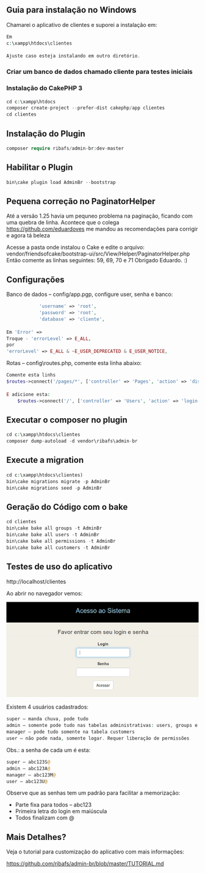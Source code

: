 ## Guia para instalação no Windows

Chamarei o aplicativo de clientes e suporei a instalação em:

```php
Em
c:\xampp\htdocs\clientes

Ajuste caso esteja instalando em outro diretório.
```

### Criar um banco de dados chamado cliente para testes iniciais

### Instalação do CakePHP 3

```php
cd c:\xampp\htdocs
composer create-project --prefer-dist cakephp/app clientes
cd clientes
```
## Instalação do Plugin
```php
composer require ribafs/admin-br:dev-master
```
## Habilitar o Plugin
```php
bin\cake plugin load AdminBr --bootstrap 
```
## Pequena correção no PaginatorHelper
Até a versão 1.25 havia um pequneo problema na paginação, ficando com uma quebra de linha.
Acontece que o colega https://github.com/eduardoves me mandou as recomendações para corrigir e agora tá beleza

Acesse a pasta onde instalou o Cake e edite o arquivo:
vendor/friendsofcake/bootstrap-ui/src/View/Helper/PaginatorHelper.php
Então comente as linhas seguintes:
59, 69, 70 e 71
Obrigado Eduardo. :)

## Configurações

Banco de dados – config/app.pgp, configure user, senha e banco:
```php
            'username' => 'root',
            'password' => 'root',
            'database' => 'cliente',

Em 'Error' =>
Troque - 'errorLevel' => E_ALL,
por
'errorLevel' => E_ALL & ~E_USER_DEPRECATED & E_USER_NOTICE,
```

Rotas – config\routes.php, comente esta linha abaixo:
```php
Comente esta linhs
$routes->connect('/pages/*', ['controller' => 'Pages', 'action' => 'display']);

E adicione esta:
    $routes->connect('/', ['controller' => 'Users', 'action' => 'login']);
```    
## Executar o composer no plugin
```php
cd c:\xampp\htdocs\clientes
composer dump-autoload -d vendor\ribafs\admin-br
```
## Execute a migration
```php
cd c:\xampp\htdocs\clientes)
bin\cake migrations migrate -p AdminBr
bin\cake migrations seed -p AdminBr
```
## Geração do Código com o bake
```php
cd clientes
bin\cake bake all groups -t AdminBr
bin\cake bake all users -t AdminBr
bin\cake bake all permissions -t AdminBr
bin\cake bake all customers -t AdminBr
```
## Testes de uso do aplicativo

http://localhost/clientes

Ao abrir no navegador vemos:

![](images/cakeaclbr1.png)

Existem 4 usuários cadastrados:
```php
super – manda chuva, pode tudo
admin – somente pode tudo nas tabelas administrativas: users, groups e permissions
manager – pode tudo somente na tabela customers
user – não pode nada, somente logar. Requer liberação de permissões
```
Obs.: a senha de cada um é esta:
```php
super – abc123S@
admin – abc123A@
manager – abc123M@
user – abc123U@
```

Observe que as senhas tem um padrão para facilitar a memorização:

- Parte fixa para todos – abc123
- Primeira letra do login em maiúscula
- Todos finalizam com @

## Mais Detalhes?

Veja o tutorial para customização do aplicativo com mais informações:

https://github.com/ribafs/admin-br/blob/master/TUTORIAL.md
